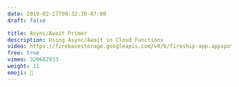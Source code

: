 ```yaml
---
date: 2019-02-27T09:32:30-07:00
draft: false

title: Async/Await Primer
description: Using Async/Await in Cloud Functions
video: https://firebasestorage.googleapis.com/v0/b/fireship-app.appspot.com/o/courses%2Fcloud-functions-master-course%2F3-asyncawait.mp4?alt=media&token=b4b4d38f-0a0f-4aec-b549-af8f5cf28c3a
free: true
vimeo: 320682933
weight: 11
emoji: 👯
---
```


